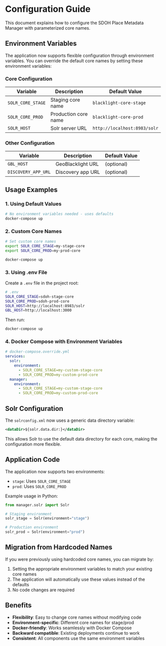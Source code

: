 # Configuration Guide

This document explains how to configure the SDOH Place Metadata Manager with parameterized core names.

## Environment Variables

The application now supports flexible configuration through environment variables. You can override the default core names by setting these environment variables:

### Core Configuration

| Variable | Description | Default Value |
|----------|-------------|---------------|
| `SOLR_CORE_STAGE` | Staging core name | `blacklight-core-stage` |
| `SOLR_CORE_PROD` | Production core name | `blacklight-core-prod` |
| `SOLR_HOST` | Solr server URL | `http://localhost:8983/solr` |

### Other Configuration

| Variable | Description | Default Value |
|----------|-------------|---------------|
| `GBL_HOST` | GeoBlacklight URL | (optional) |
| `DISCOVERY_APP_URL` | Discovery app URL | (optional) |

## Usage Examples

### 1. Using Default Values
```bash
# No environment variables needed - uses defaults
docker-compose up
```

### 2. Custom Core Names
```bash
# Set custom core names
export SOLR_CORE_STAGE=my-stage-core
export SOLR_CORE_PROD=my-prod-core

docker-compose up
```

### 3. Using .env File
Create a `.env` file in the project root:
```bash
# .env
SOLR_CORE_STAGE=sdoh-stage-core
SOLR_CORE_PROD=sdoh-prod-core
SOLR_HOST=http://localhost:8983/solr
GBL_HOST=http://localhost:3000
```

Then run:
```bash
docker-compose up
```

### 4. Docker Compose with Environment Variables
```yaml
# docker-compose.override.yml
services:
  solr:
    environment:
      - SOLR_CORE_STAGE=my-custom-stage-core
      - SOLR_CORE_PROD=my-custom-prod-core
  manager:
    environment:
      - SOLR_CORE_STAGE=my-custom-stage-core
      - SOLR_CORE_PROD=my-custom-prod-core
```

## Solr Configuration

The `solrconfig.xml` now uses a generic data directory variable:
```xml
<dataDir>${solr.data.dir:}</dataDir>
```

This allows Solr to use the default data directory for each core, making the configuration more flexible.

## Application Code

The application now supports two environments:
- `stage`: Uses `SOLR_CORE_STAGE` 
- `prod`: Uses `SOLR_CORE_PROD`

Example usage in Python:
```python
from manager.solr import Solr

# Staging environment
solr_stage = Solr(environment="stage")

# Production environment
solr_prod = Solr(environment="prod")
```

## Migration from Hardcoded Names

If you were previously using hardcoded core names, you can migrate by:

1. Setting the appropriate environment variables to match your existing core names
2. The application will automatically use these values instead of the defaults
3. No code changes are required

## Benefits

- **Flexibility**: Easy to change core names without modifying code
- **Environment-specific**: Different core names for stage/prod
- **Docker-friendly**: Works seamlessly with Docker Compose
- **Backward compatible**: Existing deployments continue to work
- **Consistent**: All components use the same environment variables
